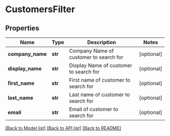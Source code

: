 # CustomersFilter


## Properties
Name | Type | Description | Notes
------------ | ------------- | ------------- | -------------
**company_name** | **str** | Company Name of customer to search for | [optional] 
**display_name** | **str** | Display Name of customer to search for | [optional] 
**first_name** | **str** | First name of customer to search for | [optional] 
**last_name** | **str** | Last name of customer to search for | [optional] 
**email** | **str** | Email of customer to search for | [optional] 

[[Back to Model list]](../../README.md#documentation-for-models) [[Back to API list]](../../README.md#documentation-for-api-endpoints) [[Back to README]](../../README.md)


